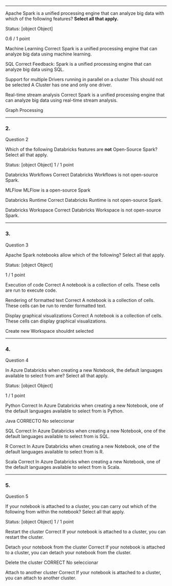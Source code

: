 
---
Apache Spark is a unified processing engine that can analyze big data with which of the following features? **Select all that apply.**

Status: [object Object]

0.6 / 1 point

Machine Learning
Correct
Spark is a unified processing engine that can analyze big data using machine learning.

SQL
Correct
Feedback: Spark is a unified processing engine that can analyze big data using SQL.

Support for multiple Drivers running in parallel on a cluster
This should not be selected
A Cluster has one and only one driver.

Real-time stream analysis
Correct
Spark is a unified processing engine that can analyze big data using real-time stream analysis.

Graph Processing

---
### 2.

Question 2

Which of the following Databricks features are **not** Open-Source Spark? Select all that apply.

Status: [object Object]
1 / 1 point


Databricks Workflows
Correct
Databricks Workflows is not open-source Spark.

MLFlow
MLFlow is a open-source Spark

Databricks Runtime
Correct
Databricks Runtime is not open-source Spark.

Databricks Workspace
Correct
Databricks Workspace is not open-source Spark.

---
### 3.

Question 3

Apache Spark notebooks allow which of the following? Select all that apply.

Status: [object Object]

1 / 1 point

Execution of code
Correct
A notebook is a collection of cells. These cells are run to execute code.

Rendering of formatted text
Correct
A notebook is a collection of cells. These cells can be run to render formatted text.

Display graphical visualizations
Correct
A notebook is a collection of cells. These cells can display graphical visualizations.

Create new Workspace
shouldnt selected

---

### 4.

Question 4

In Azure Databricks when creating a new Notebook, the default languages available to select from are? Select all that apply.

Status: [object Object]

1 / 1 point

Python
Correct
In Azure Databricks when creating a new Notebook, one of the default languages available to select from is Python.

Java
CORRECTO No seleccionar

SQL
Correct
In Azure Databricks when creating a new Notebook, one of the default languages available to select from is SQL.

R
Correct
In Azure Databricks when creating a new Notebook, one of the default languages available to select from is R.

Scala
Correct
In Azure Databricks when creating a new Notebook, one of the default languages available to select from is Scala.

---
### 5.

Question 5

If your notebook is attached to a cluster, you can carry out which of the following from within the notebook? Select all that apply.

Status: [object Object]
1 / 1 point


Restart the cluster
Correct
If your notebook is attached to a cluster, you can restart the cluster.

Detach your notebook from the cluster
Correct
If your notebook is attached to a cluster, you can detach your notebook from the cluster.

Delete the cluster
CORRECT No seleccionar

Attach to another cluster
Correct
If your notebook is attached to a cluster, you can attach to another cluster.